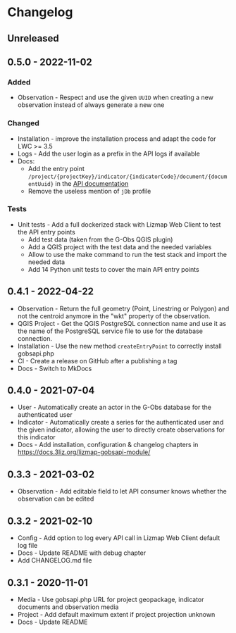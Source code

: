 # Changelog

## Unreleased

## 0.5.0 - 2022-11-02

### Added

* Observation - Respect and use the given `UUID` when creating a new observation
  instead of always generate a new one

### Changed

* Installation - improve the installation process and adapt the code for LWC >= 3.5
* Logs - Add the user login as a prefix in the API logs if available
* Docs:
  * Add the entry point `/project/{projectKey}/indicator/{indicatorCode}/document/{documentUuid}`
    in the [API documentation](https://docs.3liz.org/lizmap-gobsapi-module/api/)
  * Remove the useless mention of `jDb` profile

### Tests

* Unit tests - Add a full dockerized stack with Lizmap Web Client to test the API entry points
  * Add test data (taken from the G-Obs QGIS plugin)
  * Add a QGIS project with the test data and the needed variables
  * Allow to use the make command to run the test stack and import the needed data
  * Add 14 Python unit tests to cover the main API entry points

## 0.4.1 - 2022-04-22

* Observation - Return the full geometry (Point, Linestring or Polygon)
  and not the centroid anymore in the "wkt" property of the observation.
* QGIS Project - Get the QGIS PostgreSQL connection name and use it as the name of the
  PostgreSQL service file to use for the database connection.
* Installation - Use the new method `createEntryPoint` to correctly install gobsapi.php
* CI - Create a release on GitHub after a publishing a tag
* Docs - Switch to MkDocs

## 0.4.0 - 2021-07-04

* User - Automatically create an actor in the G-Obs database for the authenticated user
* Indicator - Automatically create a series for the authenticated user and the given indicator, allowing the user to directly create observations for this indicator
* Docs - Add installation, configuration & changelog chapters in https://docs.3liz.org/lizmap-gobsapi-module/

## 0.3.3 - 2021-03-02

* Observation - Add editable field to let API consumer knows whether the observation can be edited

## 0.3.2 - 2021-02-10

* Config - Add option to log every API call in Lizmap Web Client default log file
* Docs - Update README with debug chapter
* Add CHANGELOG.md file

## 0.3.1 - 2020-11-01

* Media - Use gobsapi.php URL for project geopackage, indicator documents and observation media
* Project - Add default maximum extent if project projection unknown
* Docs - Update README
